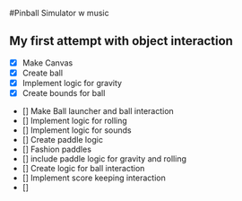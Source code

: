 #Pinball Simulator w music
## My first attempt with object interaction
 * [X] Make Canvas
 * [X] Create ball
 * [X] Implement logic for gravity
 * [X] Create bounds for ball 
 * [] Make Ball launcher and ball interaction
 * [] Implement logic for rolling
 * [] Implement logic for sounds
 * [] Create paddle logic
 * [] Fashion paddles
 * [] include paddle logic for gravity and rolling
 * [] Create logic for ball interaction
 * [] Implement score keeping interaction
 * [] 
